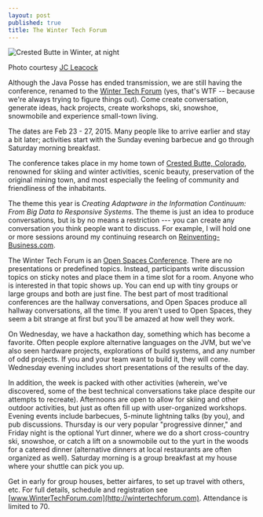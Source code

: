 ```yaml
---
layout: post
published: true
title: The Winter Tech Forum
---
```

![Crested Butte in Winter, at night](http://i.imgur.com/wKw1lP6.jpg "Crested Butte in Winter, at night (JC Leacock photo)")
<caption style="font-size:50%">Photo courtesy <a href="http://www.jcleacock.com">JC Leacock</a></caption>


Although the Java Posse has ended transmission, we are still having the
conference, renamed to the [Winter Tech Forum](http://wintertechforum.com) (yes, that's WTF -- because we're
always trying to figure things out). Come create conversation, generate ideas,
hack projects, create workshops, ski, snowshoe, snowmobile and experience small-town living.

The dates are Feb 23 - 27, 2015. Many people like to arrive earlier and stay a bit later; activities start with the Sunday evening barbecue and go through Saturday morning breakfast.

The conference takes place in my home town of [Crested Butte, Colorado](http://en.wikipedia.org/wiki/Crested_Butte,_Colorado), renowned for skiing and winter activities, scenic beauty, preservation of the original mining town, and most especially the feeling of community and friendliness of the inhabitants.

The theme this year is *Creating Adaptware in the Information Continuum: From
Big Data to Responsive Systems*. The theme is just an idea to produce
conversations, but is by no means a restriction --- you can create any
conversation you think people want to discuss. For example, I will hold one or
more sessions around my continuing research on [Reinventing-Business.com](http://www.reinventing-business.com/).

The Winter Tech Forum is an [Open Spaces Conference](https://www.youtube.com/watch?v=aD3S0wlbek0). There are no
presentations or predefined topics. Instead, participants write discussion
topics on sticky notes and place them in a time slot for a room. Anyone who is
interested in that topic shows up. You can end up with tiny groups or large
groups and both are just fine. The best part of most traditional conferences
are the hallway conversations, and Open Spaces produce all hallway
conversations, all the time. If you aren't used to Open Spaces, they seem a
bit strange at first but you'll be amazed at how well they work.

On Wednesday, we have a hackathon day, something which has become a favorite.
Often people explore alternative languages on the JVM, but we've also seen
hardware projects, explorations of build systems, and any number of odd
projects. If you and your team want to build it, they will come. Wednesday
evening includes short presentations of the results of the day.

In addition, the week is packed with other activities (wherein, we've
discovered, some of the best technical conversations take place despite our
attempts to recreate). Afternoons are open to allow for skiing and other outdoor activities, but just as often fill up with user-organized workshops. Evening events include barbecues, 5-minute lightning talks (by you), and pub discussions. Thursday is our very popular "progressive dinner," and Friday night is the optional Yurt dinner, where we do a short cross-country ski, snowshoe, or catch a lift on a snowmobile out to the yurt in the woods for a catered dinner (alternative dinners at local restaurants are often organized as well). Saturday morning is a group breakfast at my house where your shuttle can pick you up.

Get in early for group houses, better airfares, to set up travel with others,
etc. For full details, schedule and registration see [www.WinterTechForum.com](http://wintertechforum.com).
Attendance is limited to 70.

